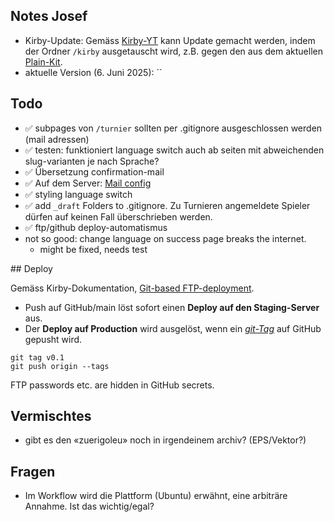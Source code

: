 ## Notes Josef

- Kirby-Update: Gemäss [Kirby-YT](https://youtu.be/lLQZd64uvPs?si=-g7lFIqJWn64ZaXe&t=147) kann Update gemacht werden, indem der Ordner `/kirby` ausgetauscht wird, z.B. gegen den aus dem aktuellen [Plain-Kit](https://getkirby.com/try).
- aktuelle Version (6. Juni 2025): ``

## Todo

- ✅ subpages von `/turnier` sollten per .gitignore ausgeschlossen werden (mail adressen)
- ✅ testen: funktioniert language switch auch ab seiten mit abweichenden slug-varianten je nach Sprache?
- ✅ Übersetzung confirmation-mail
- ✅ Auf dem Server: [Mail config](https://getkirby.com/docs/guide/emails#transport-configuration)
- ✅ styling language switch
- ✅ add `_draft` Folders to .gitignore. Zu Turnieren angemeldete Spieler dürfen auf keinen Fall überschrieben werden.
- ✅ ftp/github deploy-automatismus
- not so good: change language on success page breaks the internet.
    - might be fixed, needs test

## Deploy

Gemäss Kirby-Dokumentation, [Git-based FTP-deployment](https://getkirby.com/docs/cookbook/development-deployment/git-based-ftp-deployment).

- Push auf GitHub/main löst sofort einen **Deploy auf den Staging-Server** aus.
- Der **Deploy auf Production** wird ausgelöst, wenn ein [*git-Tag*](https://git-scm.com/book/en/v2/Git-Basics-Tagging) auf GitHub gepusht wird.

```
git tag v0.1
git push origin --tags
```

FTP passwords etc. are hidden in GitHub secrets.

## Vermischtes
- gibt es den «zuerigoleu» noch in irgendeinem archiv? (EPS/Vektor?)

## Fragen

- Im Workflow wird die Plattform (Ubuntu) erwähnt, eine arbiträre Annahme. Ist das wichtig/egal?
